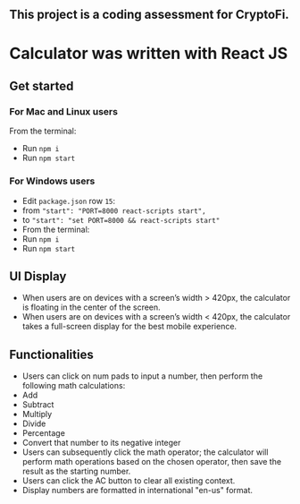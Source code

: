 ## This project is a coding assessment for CryptoFi.
 
# Calculator was written with React JS
 
## Get started
### For Mac and Linux users
From the terminal:
- Run `npm i`
- Run `npm start`
 
### For Windows users
- Edit `package.json` row `15`:
 - from `"start": "PORT=8000 react-scripts start",`
 - to `"start": "set PORT=8000 && react-scripts start"`
- From the terminal:
 - Run `npm i`
 - Run `npm start`
 
## UI Display
- When users are on devices with a screen’s width > 420px, the calculator is floating in the center of the screen.
- When users are on devices with a screen’s width < 420px, the calculator takes a full-screen display for the best mobile experience.
 
## Functionalities
- Users can click on num pads to input a number, then perform the following math calculations:
 - Add
 - Subtract
 - Multiply
 - Divide
 - Percentage
 - Convert that number to its negative integer
- Users can subsequently click the math operator; the calculator will perform math operations based on the chosen operator, then save the result as the starting number.
- Users can click the AC button to clear all existing context.
- Display numbers are formatted in international "en-us" format.
